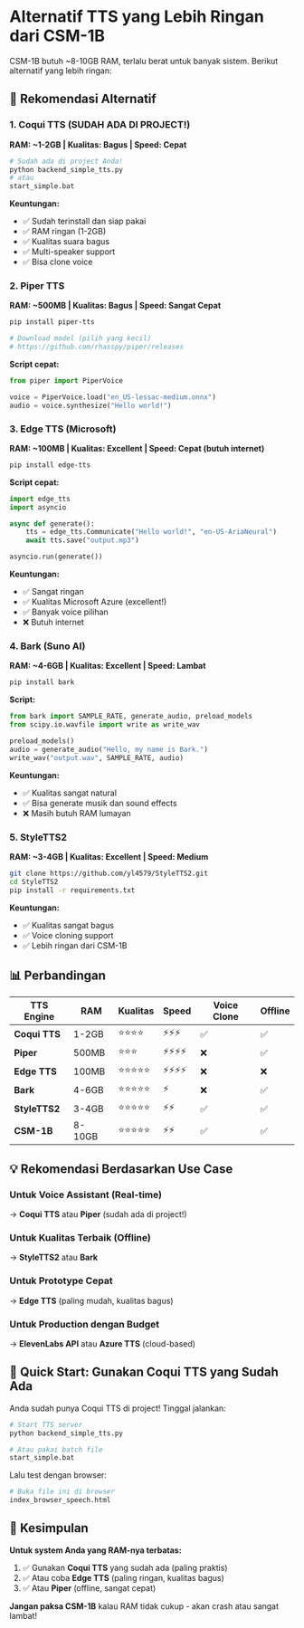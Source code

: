 # Alternatif TTS yang Lebih Ringan dari CSM-1B

CSM-1B butuh ~8-10GB RAM, terlalu berat untuk banyak sistem. Berikut alternatif yang lebih ringan:

## 🎯 Rekomendasi Alternatif

### 1. Coqui TTS (SUDAH ADA DI PROJECT!)
**RAM: ~1-2GB | Kualitas: Bagus | Speed: Cepat**

```bash
# Sudah ada di project Anda!
python backend_simple_tts.py
# atau
start_simple.bat
```

**Keuntungan:**
- ✅ Sudah terinstall dan siap pakai
- ✅ RAM ringan (1-2GB)
- ✅ Kualitas suara bagus
- ✅ Multi-speaker support
- ✅ Bisa clone voice

### 2. Piper TTS
**RAM: ~500MB | Kualitas: Bagus | Speed: Sangat Cepat**

```bash
pip install piper-tts

# Download model (pilih yang kecil)
# https://github.com/rhasspy/piper/releases
```

**Script cepat:**
```python
from piper import PiperVoice

voice = PiperVoice.load("en_US-lessac-medium.onnx")
audio = voice.synthesize("Hello world!")
```

### 3. Edge TTS (Microsoft)
**RAM: ~100MB | Kualitas: Excellent | Speed: Cepat (butuh internet)**

```bash
pip install edge-tts
```

**Script cepat:**
```python
import edge_tts
import asyncio

async def generate():
    tts = edge_tts.Communicate("Hello world!", "en-US-AriaNeural")
    await tts.save("output.mp3")

asyncio.run(generate())
```

**Keuntungan:**
- ✅ Sangat ringan
- ✅ Kualitas Microsoft Azure (excellent!)
- ✅ Banyak voice pilihan
- ❌ Butuh internet

### 4. Bark (Suno AI)
**RAM: ~4-6GB | Kualitas: Excellent | Speed: Lambat**

```bash
pip install bark
```

**Script:**
```python
from bark import SAMPLE_RATE, generate_audio, preload_models
from scipy.io.wavfile import write as write_wav

preload_models()
audio = generate_audio("Hello, my name is Bark.")
write_wav("output.wav", SAMPLE_RATE, audio)
```

**Keuntungan:**
- ✅ Kualitas sangat natural
- ✅ Bisa generate musik dan sound effects
- ❌ Masih butuh RAM lumayan

### 5. StyleTTS2
**RAM: ~3-4GB | Kualitas: Excellent | Speed: Medium**

```bash
git clone https://github.com/yl4579/StyleTTS2.git
cd StyleTTS2
pip install -r requirements.txt
```

**Keuntungan:**
- ✅ Kualitas sangat bagus
- ✅ Voice cloning support
- ✅ Lebih ringan dari CSM-1B

## 📊 Perbandingan

| TTS Engine | RAM | Kualitas | Speed | Voice Clone | Offline |
|------------|-----|----------|-------|-------------|---------|
| **Coqui TTS** | 1-2GB | ⭐⭐⭐⭐ | ⚡⚡⚡ | ✅ | ✅ |
| **Piper** | 500MB | ⭐⭐⭐ | ⚡⚡⚡⚡ | ❌ | ✅ |
| **Edge TTS** | 100MB | ⭐⭐⭐⭐⭐ | ⚡⚡⚡⚡ | ❌ | ❌ |
| **Bark** | 4-6GB | ⭐⭐⭐⭐⭐ | ⚡ | ❌ | ✅ |
| **StyleTTS2** | 3-4GB | ⭐⭐⭐⭐⭐ | ⚡⚡ | ✅ | ✅ |
| **CSM-1B** | 8-10GB | ⭐⭐⭐⭐⭐ | ⚡⚡ | ✅ | ✅ |

## 💡 Rekomendasi Berdasarkan Use Case

### Untuk Voice Assistant (Real-time)
→ **Coqui TTS** atau **Piper** (sudah ada di project!)

### Untuk Kualitas Terbaik (Offline)
→ **StyleTTS2** atau **Bark**

### Untuk Prototype Cepat
→ **Edge TTS** (paling mudah, kualitas bagus)

### Untuk Production dengan Budget
→ **ElevenLabs API** atau **Azure TTS** (cloud-based)

## 🚀 Quick Start: Gunakan Coqui TTS yang Sudah Ada

Anda sudah punya Coqui TTS di project! Tinggal jalankan:

```bash
# Start TTS server
python backend_simple_tts.py

# Atau pakai batch file
start_simple.bat
```

Lalu test dengan browser:
```bash
# Buka file ini di browser
index_browser_speech.html
```

## 🎯 Kesimpulan

**Untuk system Anda yang RAM-nya terbatas:**
1. ✅ Gunakan **Coqui TTS** yang sudah ada (paling praktis)
2. ✅ Atau coba **Edge TTS** (paling ringan, kualitas bagus)
3. ✅ Atau **Piper** (offline, sangat cepat)

**Jangan paksa CSM-1B** kalau RAM tidak cukup - akan crash atau sangat lambat!
